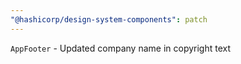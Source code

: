 ```yaml
---
"@hashicorp/design-system-components": patch
---
```


<!-- START {components/app-footer} -->
`AppFooter` - Updated company name in copyright text
<!-- END -->
